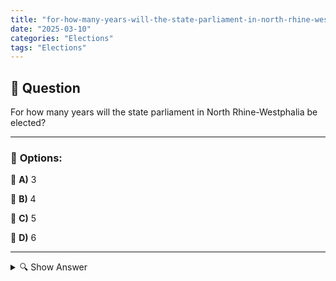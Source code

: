```yaml
---
title: "for-how-many-years-will-the-state-parliament-in-north-rhine-westphalia-be-elected"
date: "2025-03-10"
categories: "Elections"
tags: "Elections"
---
```


## 📌 **Question**

For how many years will the state parliament in North Rhine-Westphalia be elected?



---

### 📝 **Options:**

🔘 **A)** 3

🔘 **B)** 4

🔘 **C)** 5

🔘 **D)** 6

---

<details>
  <summary>🔍 Show Answer</summary>

  <p>
💡  <b>Correct Answer:</b>  c
  </p>
  <p>
    📖<b>Explanation:</b>
    The Landtag is the parliament of the state of North Rhine-Westphalia in Germany. It consists of elected representatives who represent the interests of the citizens and shape state policy. The term of office of the state parliament determines how long these deputies remain in office before new elections are held. The duration of the electoral period can influence political stability and planning security in the country. Therefore, it is important to know for how many years the state parliament in North Rhine-Westphalia will be elected in order to better understand the political system and election cycles.
  </p>
</details>
